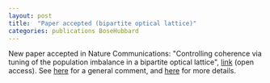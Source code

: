 ```yaml
---
layout: post
title:  "Paper accepted (bipartite optical lattice)"
categories: publications BoseHubbard
---
```


New paper accepted in Nature Communications: "Controlling coherence via tuning of the population imbalance in a bipartite optical lattice", [link][link-NC] (open access). See [here][link-UU] for a general comment, and [here][link-research] for more details.

[link-NC]:       http://www.nature.com/ncomms/2014/141211/ncomms6735/full/ncomms6735.html
[link-UU]:       http://www.uu.nl/faculty/science/EN/Current/Pages/Theories-of-high-temperature-superconductivity-may-misunderstand-the-role-of-oxygen-.aspx
[link-research]: /research.html#bosehubbard
